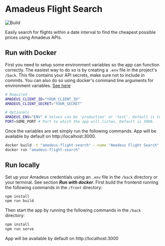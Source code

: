 # Amadeus Flight Search

![Build](https://github.com/gustavo-bertoldi/FlightSearchCalendar/actions/workflows/aws_ci_cd.yml/badge.svg?branch=AWS)

Easily search for flights within a date interval to find the cheapest possible prices using Amadeus APIs.

## Run with Docker
First you need to setup some environment variables so the app can function correctly.
The easiest way to do so is by creating a `.env` file in the project's `/back`. This file contains your API secrets, make sure not to include in commits.
You can also do so using docker's command line arguments for environment variables. [See here](https://docs.docker.com/engine/reference/commandline/run/)

```bash
# Required
AMADEUS_CLIENT_ID="YOUR_CLIENT_ID"
AMADEUS_CLIENT_SECRET="YOUR_SECRET"

# Optionals
AMADEUS_ENV="ENV" # Values can be 'production' or 'test'. Default is test.
PORT=SOME_PORT # Port to which the app will listen. Default is 3000.
```

Once the variables are set simply run the following commands. App will be available by default on http://localhost:3000.

```bash
docker build -t "amadeus-flight-search" --name "Amadeus Flight Search"
docker run "amadeus-flight-search"
``` 

## Run locally
Set up your Amadeus credentials using an `.env` file in the `/back` directory or your terminal. See section ***Run with docker***.
First build the frontend running the following commands in the `/front` directory:
```bash
npm install
npm run build
```
Then start the app by running the following commands in the `/back` directory:

```bash
npm install
npm run serve
``` 

App will be available by default on http://localhost:3000